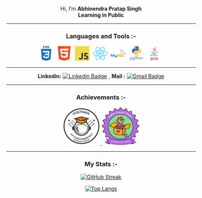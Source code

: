 <div align="center">

Hi, I’m **Abhinendra Pratap Singh**  
**Learning in Public**

---

### **Languages and Tools** :-

<div>
  <img src="https://github.com/devicons/devicon/blob/master/icons/css3/css3-plain-wordmark.svg"  title="CSS3" alt="CSS" width="40" height="40"/>&nbsp;
  <img src="https://github.com/devicons/devicon/blob/master/icons/html5/html5-original.svg" title="HTML5" alt="HTML" width="40" height="40"/>&nbsp;
  <img src="https://github.com/devicons/devicon/blob/master/icons/javascript/javascript-original.svg" title="JavaScript" alt="JavaScript" width="40" height="40">&nbsp;
  <img src="https://github.com/devicons/devicon/blob/master/icons/react/react-original.svg" alt='react' width='40' height='40'/>&nbsp;
  <img src="https://github.com/devicons/devicon/blob/master/icons/mysql/mysql-original-wordmark.svg" title="MySQL"  alt="MySQL" width="40" height="40"/>&nbsp;
  <img src="https://github.com/devicons/devicon/blob/master/icons/python/python-original-wordmark.svg" alt='python' width='40' height='40'/>&nbsp;
  <img src="https://github.com/devicons/devicon/blob/master/icons/java/java-original-wordmark.svg" title="Java" alt="Java" width="40" height="40"/>&nbsp;
</div>

---

**Linkedin:**  [![Linkedin Badge](https://img.shields.io/badge/-linkedIn-blue?style=flat&logo=linkedin&logoColor=white)](https://www.linkedin.com/in/abbinendra/) , **Mail :** [![Gmail Badge](https://img.shields.io/badge/-Mail-c14438?style=flat&logo=Gmail&logoColor=white)](mailto:abhinendra0211@gmail.com)

---

### Achievements :-
<a href="https://badgr.com/public/assertions/fNddH5WuRU6JxIBNYsSJOA?identity__email=abhinendra0211@gmail.com">
  <img src="https://github.com/abbinendra/abbinendra/blob/main/Postman%20-%20Postman%20API%20Fundamentals%20Student%20Expert%20-%202024-11-13.png?raw=true" width="100" height="100" />
</a>
<a href="https://www.credly.com/badges/2164919a-4fee-44d8-a21b-3de13f9d363c">
  <img src="https://github.com/abbinendra/abbinendra/blob/main/AWS%20Cloud%20Club%20Infrastructure%20Camper.png?raw=true" width="100" height="100" />
</a>

---

### My Stats :-

[![GitHub Streak](http://github-readme-streak-stats.herokuapp.com?user=abbinendra&theme=dark)](https://git.io/streak-stats)

[![Top Langs](https://github-readme-stats.vercel.app/api/top-langs/?username=abbinendra&layout=compact&theme=vision-friendly-dark)](https://github.com/anuraghazra/github-readme-stats)

</div>

<!---
abbinendra/abbinendra is a ✨ special ✨ repository because its `README.md` (this file) appears on your GitHub profile.
You can click the Preview link to take a look at your changes.
--->
